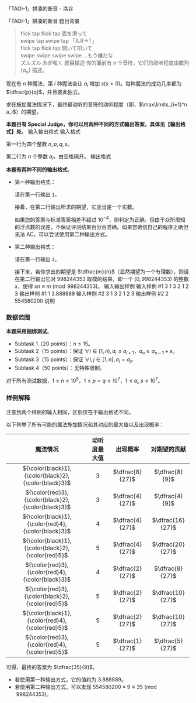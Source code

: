 



「TAOI-1」拼凑的断音 - 洛谷














「TAOI-1」拼凑的断音
题目背景
> flick tap flick tap 面を滑って \
> swipe tap swipe tap 「A.R→T」\
> flick tap flick tap 開いて叩いて \
> swipe swipe swipe swipe …もう嫌だな \
> ズルズル 糸が呟く
题目描述
你的面前有 $n$ 个音符，它们的动听程度由数列 $\{a_n\}$ 描述。

现在有 $n$ 种魔法，第 $i$ 种魔法会让 $a_i$ 增加 $s(s \gt 0)$。每种魔法的成功几率都为 $\dfrac{p}{q}$，并且彼此独立。

求在施加魔法情况下，最终最动听的音符的动听程度（即，$\max\limits_{i=1}^n a_i$）的期望。

**本题目有 Special Judge，你可以用两种不同的方式输出答案，具体见【输出格式】处**。
输入输出格式
输入格式

第一行为四个整数 $n, p, q, s$。

第二行为 $n$ 个整数 $a_i$，由空格隔开。
输出格式

**本题有两种不同的输出格式**。

- 第一种输出格式：

  请在第一行输出 `1`。
  
  接着，在第二行输出所求的期望，它应当是一个实数。
  
  如果您的答案与标准答案相差不超过 $10^{-4}$，则判定为正确。但由于众所周知的浮点数的误差，不保证评测结果百分百准确。如果您确信自己的程序正确但无法 AC，可以尝试使用第二种输出方式。

- 第二种输出格式：
  
  请在第一行输出 `2`。
  
  接下来，若你求出的期望是 $\dfrac{m}{n}$（显然期望为一个有理数），则请在第二行输出它对 $998244353$ 取模的结果，即一个 $[0, 998244353)$ 的整数 $x$，使得 $xn \equiv m \pmod {998244353}$。
输入输出样例
输入样例 #1
3 1 3 2
1 2 3
输出样例 #1
1
3.888889
输入样例 #2
3 1 3 2
1 2 3
输出样例 #2
2
554580200
说明
### 数据范围

**本题采用捆绑测试**。

- Subtask 1（20 points）：$n \leq 15$。
- Subtask 2（15 points）：保证 $\forall i \in [1, n), a_i \leq a_{i+1}$，$a_n \geq a_{n-1}+s$。
- Subtask 3（15 points）：保证 $\forall i,j\in[1,n], a_i = a_j$。
- Subtask 4（50 points）：无特殊限制。

对于所有测试数据，$1 \leq n \leq 10^5$，$1 \leq p \lt q \leq 10^7$，$1 \leq a_i,s \leq 10^7$。

### 样例解释

注意到两个样例的输入相同，区别仅在于输出格式不同。

以下列举了所有可能的魔法施加情况和其对应的最大值以及出现概率：

| 魔法情况 | 动听度最大值 | 出现概率 | 对期望的贡献 |
| :------: | :----------: | :------: | :----------: |
|${\color{black}1},{\color{black}2},{\color{black}3}$|$3$|$\dfrac{8}{27}$|$\dfrac{8}{9}$|
|${\color{red}3},{\color{black}2},{\color{black}3}$|$3$|$\dfrac{4}{27}$|$\dfrac{4}{9}$|
|${\color{black}1},{\color{red}4},{\color{black}3}$|$4$|$\dfrac{4}{27}$|$\dfrac{16}{27}$|
|${\color{black}1},{\color{black}2},{\color{red}5}$|$5$|$\dfrac{4}{27}$|$\dfrac{20}{27}$|
|${\color{red}3},{\color{red}4},{\color{black}3}$|$4$|$\dfrac{2}{27}$|$\dfrac{8}{27}$|
|${\color{red}3},{\color{black}2},{\color{red}5}$|$5$|$\dfrac{2}{27}$|$\dfrac{10}{27}$|
|${\color{black}1},{\color{red}4},{\color{red}5}$|$5$|$\dfrac{2}{27}$|$\dfrac{10}{27}$|
|${\color{red}3},{\color{red}4},{\color{red}5}$|$5$|$\dfrac{1}{27}$|$\dfrac{5}{27}$|

可得，最终的答案为 $\dfrac{35}{9}$。

+ 若使用第一种输出方式，它的值约为 $3.888889$。
+ 若使用第二种输出方式，可以发现 $554580200 \times 9 \equiv 35 \pmod {998244353}$。






